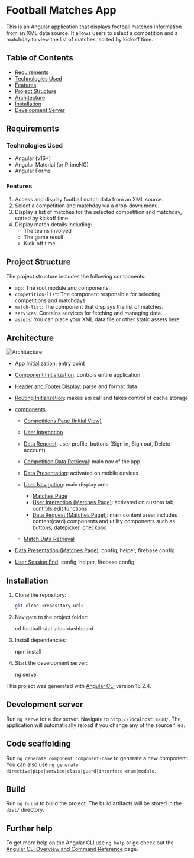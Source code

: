 # Football Matches App

This is an Angular application that displays football matches information from an XML data source. It allows users to select a competition and a matchday to view the list of matches, sorted by kickoff time.
## Table of Contents

- [Requirements](https://github.com/prasanth557/football-statistics-dashboard#Requirements)
- [Technologies Used](https://github.com/prasanth557/football-statistics-dashboard#technologies-used)
- [Features](https://github.com/prasanth557/football-statistics-dashboard#features)
- [Project Structure](https://github.com/prasanth557/football-statistics-dashboard#project-structure)
- [Architecture](https://github.com/prasanth557/football-statistics-dashboard#architecture)
- [Installation](https://github.com/prasanth557/football-statistics-dashboard#installation)
- [Development Server](https://github.com/prasanth557/football-statistics-dashboard#development-server)

## Requirements

### Technologies Used
- Angular (v16+)
- Angular Material (or PrimeNG)
- Angular Forms

### Features
1. Access and display football match data from an XML source.
2. Select a competition and matchday via a drop-down menu.
3. Display a list of matches for the selected competition and matchday, sorted by kickoff time.
4. Display match details including:
   - The teams involved
   - The game result
   - Kick-off time

## Project Structure

The project structure includes the following components:

- `app`: The root module and components.
- `competition-list`: The component responsible for selecting competitions and matchdays.
- `match-list`: The component that displays the list of matches.
- `services`: Contains services for fetching and managing data.
- `assets`: You can place your XML data file or other static assets here.

## Architecture

![Architecture](https://github.com/prasanth557/football-statistics-dashboard/blob/master/readme-img/dataflow-architecture.png)

- [App Initialization](https://github.com/sanginchun/football-dashboard/blob/master/index.html): entry point

- [Component Initialization](https://github.com/sanginchun/football-dashboard/blob/master/src/App.js): controls entire application

- [Header and Footer Display](https://github.com/sanginchun/football-dashboard/blob/master/src/model.js): parse and format data

- [Routing Initialization](https://github.com/sanginchun/football-dashboard/blob/master/src/api/api.js): makes api call and takes control of cache storage

- [components](https://github.com/sanginchun/football-dashboard/tree/master/src/components)

  - [Competitions Page (Initial View)](https://github.com/sanginchun/football-dashboard/tree/master/src/components/sidebar)

   - [User Interaction](https://github.com/sanginchun/football-dashboard/tree/master/src/components/sidebar/logo)
    - [Data Request](https://github.com/sanginchun/football-dashboard/tree/master/src/components/sidebar/user-nav): user profile, buttons (Sign in, Sign out, Delete account)
    - [Competition Data Retrieval](https://github.com/sanginchun/football-dashboard/tree/master/src/components/sidebar/main-nav): main nav of the app
    - [Data Presentation](https://github.com/sanginchun/football-dashboard/tree/master/src/components/sidebar/sidebar-btn): activated on mobile devices

  - [User Navigation](https://github.com/sanginchun/football-dashboard/tree/master/src/components/main-container): main display area

    - [Matches Page](https://github.com/sanginchun/football-dashboard/tree/master/src/components/main-container/main-header)
    - [User Interaction (Matches Page)](https://github.com/sanginchun/football-dashboard/tree/master/src/components/main-container/controller): activated on custom tab, controls edit functions
    - [Data Request (Matches Page):](https://github.com/sanginchun/football-dashboard/tree/master/src/components/main-container/main-content): main content area; includes content(card) components and utility components such as buttons, datepicker, checkbox

  - [Match Data Retrieval](https://github.com/sanginchun/football-dashboard/tree/master/src/components/Spinner)

- [Data Presentation (Matches Page)](https://github.com/sanginchun/football-dashboard/tree/master/src/others/): config, helper, firebase config
- [User Session End](https://github.com/sanginchun/football-dashboard/tree/master/src/others/): config, helper, firebase config

## Installation

1. Clone the repository:

   ```bash
   git clone <repository-url>

2. Navigate to the project folder:

   cd football-statistics-dashboard

3. Install dependencies:
   
   npm install
4. Start the development server:

   ng serve

This project was generated with [Angular CLI](https://github.com/angular/angular-cli) version 16.2.4.

## Development server

Run `ng serve` for a dev server. Navigate to `http://localhost:4200/`. The application will automatically reload if you change any of the source files.

## Code scaffolding

Run `ng generate component component-name` to generate a new component. You can also use `ng generate directive|pipe|service|class|guard|interface|enum|module`.

## Build

Run `ng build` to build the project. The build artifacts will be stored in the `dist/` directory.

## Further help

To get more help on the Angular CLI use `ng help` or go check out the [Angular CLI Overview and Command Reference](https://angular.io/cli) page.
